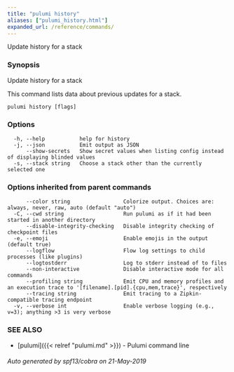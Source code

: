 ```yaml
---
title: "pulumi history"
aliases: ["pulumi_history.html"]
expanded_url: /reference/commands/
---
```




Update history for a stack

### Synopsis

Update history for a stack

This command lists data about previous updates for a stack.

```
pulumi history [flags]
```

### Options

```
  -h, --help           help for history
  -j, --json           Emit output as JSON
      --show-secrets   Show secret values when listing config instead of displaying blinded values
  -s, --stack string   Choose a stack other than the currently selected one
```

### Options inherited from parent commands

```
      --color string                 Colorize output. Choices are: always, never, raw, auto (default "auto")
  -C, --cwd string                   Run pulumi as if it had been started in another directory
      --disable-integrity-checking   Disable integrity checking of checkpoint files
  -e, --emoji                        Enable emojis in the output (default true)
      --logflow                      Flow log settings to child processes (like plugins)
      --logtostderr                  Log to stderr instead of to files
      --non-interactive              Disable interactive mode for all commands
      --profiling string             Emit CPU and memory profiles and an execution trace to '[filename].[pid].{cpu,mem,trace}', respectively
      --tracing string               Emit tracing to a Zipkin-compatible tracing endpoint
  -v, --verbose int                  Enable verbose logging (e.g., v=3); anything >3 is very verbose
```

### SEE ALSO

* [pulumi]({{< relref "pulumi.md" >}})	 - Pulumi command line

###### Auto generated by spf13/cobra on 21-May-2019
